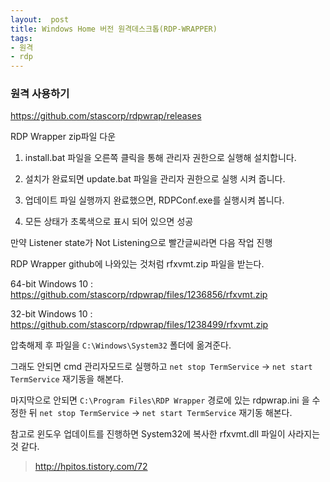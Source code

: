 ```yaml
---
layout:  post
title: Windows Home 버전 원격데스크톱(RDP-WRAPPER)
tags:
- 원격
- rdp
---
```


### 원격 사용하기

https://github.com/stascorp/rdpwrap/releases

RDP Wrapper zip파일 다운

1) install.bat 파일을 오른쪽 클릭을 통해 관리자 권한으로 실행해 설치합니다.

2) 설치가 완료되면 update.bat 파일을 관리자 권한으로 실행 시켜 줍니다.

3) 업데이트 파일 실행까지 완료했으면, RDPConf.exe를 실행시켜 봅니다.

4) 모든 상태가 초록색으로 표시 되어 있으면 성공

만약 Listener state가 Not Listening으로 빨간글씨라면 다음 작업 진행


RDP Wrapper github에 나와있는 것처럼 rfxvmt.zip 파일을 받는다.

64-bit Windows 10 : https://github.com/stascorp/rdpwrap/files/1236856/rfxvmt.zip

32-bit Windows 10 : https://github.com/stascorp/rdpwrap/files/1238499/rfxvmt.zip

압축해제 후 파일을 `C:\Windows\System32` 폴더에 옮겨준다.

그래도 안되면 cmd 관리자모드로 실행하고
`net stop TermService`
->
`net start TermService`
재기동을 해본다.



마지막으로 안되면 `C:\Program Files\RDP Wrapper` 경로에 있는 rdpwrap.ini 을 수정한 뒤
`net stop TermService`
->
`net start TermService`
재기동 해본다.

참고로 윈도우 업데이트를 진행하면 System32에 복사한 rfxvmt.dll 파일이 사라지는 것 같다.




> http://hpitos.tistory.com/72